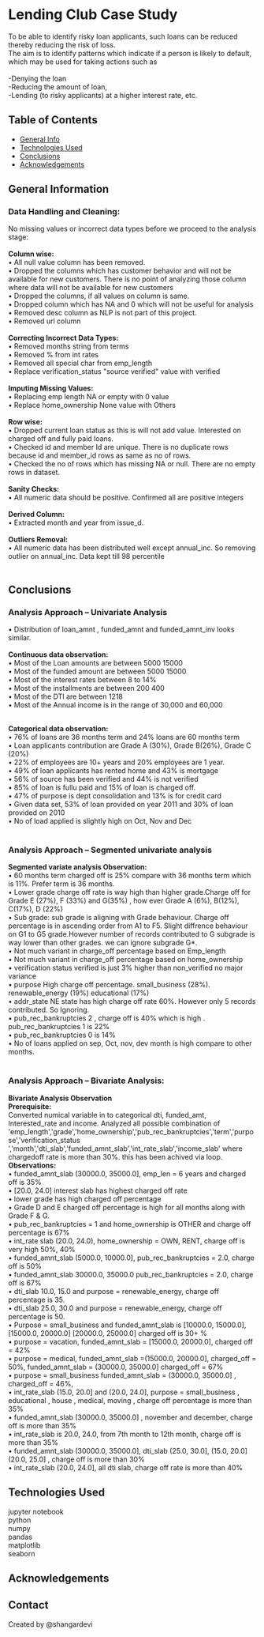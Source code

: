 # Lending Club Case Study
To be able to identify risky loan applicants, such loans can be reduced thereby reducing the risk of loss.<br />
The aim is to identify patterns which indicate if a person is likely to default, which may be used for taking actions such as <br /><br />
	-Denying the loan<br />
	-Reducing the amount of loan,<br />
	-Lending (to risky applicants) at a higher interest rate, etc.<br />


## Table of Contents<br />
* [General Info](#general-information)
* [Technologies Used](#technologies-used)
* [Conclusions](#conclusions)
* [Acknowledgements](#acknowledgements)

<!-- You can include any other section that is pertinent to your problem -->

## General Information<br />
### Data Handling and Cleaning:<br />
No missing values or incorrect data types before we proceed to the analysis stage: <br /><br />
**Column wise:**<br />
• All null value column has been removed.<br />
• Dropped the columns which has customer behavior and will not be available for new customers. There is no point of analyzing those column where data will not be available for new customers<br />
• Dropped the columns, if all values on column is same.<br />
• Dropped column which has NA and 0 which will not be useful for analysis<br />
• Removed desc column as NLP is not part of this project.<br />
• Removed url column<br /><br />
**Correcting Incorrect Data Types:**<br />
• Removed months string from terms<br />
• Removed % from int rates<br />
• Removed all special char from emp_length<br />
• Replace verification_status "source verified" value with verified<br /><br />
**Imputing Missing Values:**<br />
• Replacing emp length NA or empty with 0 value<br />
• Replace home_ownership None value with Others<br /><br />
**Row wise:**<br />
• Dropped current loan status as this is will not add value. Interested on 
charged off and fully paid loans.<br />
• Checked id and member Id are unique. There is no duplicate rows because 
id and member_id rows as same as no of rows.<br />
• Checked the no of rows which has missing NA or null. There are no empty 
rows in dataset.<br /><br />
**Sanity Checks:**<br />
• All numeric data should be positive. Confirmed all are positive integers<br /><br />
**Derived Column:**<br />
• Extracted month and year from issue_d. <br /><br />
**Outliers Removal:**<br />
• All numeric data has been distributed well except annual_inc. So removing outlier on annual_inc. Data kept till 98 percentile<br /><br />

## Conclusions
### Analysis Approach – Univariate Analysis<br />
• Distribution of loan_amnt , funded_amnt and funded_amnt_inv looks similar.<br /><br />
**Continuous data observation:**<br />
• Most of the Loan amounts are between 5000 15000<br />
• Most of the funded amount are between 5000 15000<br />
• Most of the interest rates between 8 to 14%<br />
• Most of the installments are between 200 400<br />
• Most of the DTI are between 1218<br />
• Most of the Annual income is in the range of 30,000 and 60,000<br /><br />

**Categorical data observation:** <br />
• 76% of loans are 36 months term and 24% loans are 60 months term<br />
• Loan applicants contribution are Grade A (30%), Grade B(26%), Grade C (20%)<br /> 
• 22% of employees are 10+ years and 20% employees are 1 year.<br />
• 49% of loan applicants has rented home and 43% is mortgage<br />
• 56% of source has been verified and 44% is not verified<br />
• 85% of loan is fullu paid and 15% of loan is charged off.<br />
• 47% of purpose is dept consolidation and 13% is for credit card<br />
• Given data set, 53% of loan provided on year 2011 and 30% of loan provided on 2010<br />
• No of load applied is slightly high on Oct, Nov and Dec<br /><br />

### Analysis Approach – Segmented univariate analysis<br />
**Segmented variate analysis Observation:**<br />
• 60 months term charged off is 25% compare with 36 months term which is 11%. Prefer term is 36 months.<br />
• Lower grade charge off rate is way high than higher grade.Charge off for Grade E (27%), F (33%) and G(35%) , how ever Grade A (6%), B(12%), C(17%), D (22%)<br />
• Sub grade: sub grade is aligning with Grade behaviour. Charge off percentage is in ascending order from A1 to F5. Slight diffrence behaviour on G1 to G5 grade.However number of records contributed to G subgrade is way lower than other grades. we can ignore subgrade G*.<br />
• Not much variant in charge_off percentage based on Emp_length<br />
• Not much variant in charge_off percentage based on home_ownership<br />
• verification status verified is just 3% higher than non_verified no major variance<br />
• purpose High charge off percentage. small_business (28%). renewable_energy (19%) educational (17%)<br />
• addr_state NE state has high charge off rate 60%. However only 5 records contributed. So Ignoring.<br />
• pub_rec_bankruptcies 2 , charge off is 40% which is high . pub_rec_bankruptcies 1 is 22% <br />
• pub_rec_bankruptcies 0 is 14%<br />
• No of loans applied on sep, Oct, nov, dev month is high compare to other months. <br /><br />

### Analysis Approach – Bivariate Analysis:<br />
**Bivariate Analysis Observation**<br />
**Prerequisite:**<br />
Converted numical variable in to categorical dti, funded_amt, Interested_rate and income. Analyzed 
all possible combination of 
'emp_length','grade','home_ownership','pub_rec_bankruptcies','term','purpose','verification_status
','month','dti_slab','funded_amnt_slab','int_rate_slab','income_slab' where chargedoff rate is more 
than 30%. this has been achived via loop.<br />
**Observations:** <br />
• funded_amnt_slab (30000.0, 35000.0], emp_len = 6 years and charged off is 35%<br />
• [20.0, 24.0] interest slab has highest charged off rate<br />
• lower grade has high charged off percentage<br />
• Grade D and E charged off percentage is high for all months along with Grade F & G.<br />
• pub_rec_bankruptcies = 1 and home_ownership is OTHER and charge off percentage is 67%<br />
• int_rate slab (20.0, 24.0), home_ownership = OWN, RENT, charge off is very high 50%, 40%<br />
• funded_amnt_slab (5000.0, 10000.0], pub_rec_bankruptcies = 2.0, charge off is 50%<br />
• funded_amnt_slab 30000.0, 35000.0 pub_rec_bankruptcies = 2.0, charge off is 67%<br />
• dti_slab 10.0, 15.0 and purpose = renewable_energy, charge off percentage is 35. <br />
• dti_slab 25.0, 30.0 and purpose = renewable_energy, charge off percentage is 50. <br />
• Purpose = small_business and funded_amnt_slab is [10000.0, 15000.0], [15000.0, 20000.0] [20000.0, 25000.0] charged off is 30+ %<br />
• purpose = vacation, funded_amnt_slab = [15000.0, 20000.0], charged off = 42%<br />
• purpose = medical, funded_amnt_slab =(15000.0, 20000.0], charged_off = 50%, funded_amnt_slab = (30000.0, 35000.0] charged_off = 67%<br />
• purpose = small_business funded_amnt_slab = (30000.0, 35000.0] , charged_off = 46%, <br />
• int_rate_slab (15.0, 20.0] and (20.0, 24.0], purpose = small_business , educational , house , medical, moving , charge off percentage is more than 35% <br />
• funded_amnt_slab (30000.0, 35000.0] , november and december, charge off is more than 35% <br />
• int_rate_slab is 20.0, 24.0, from 7th month to 12th month, charge off is more than 35% <br />
• funded_amnt_slab (30000.0, 35000.0], dti_slab (25.0, 30.0], (15.0, 20.0] (20.0, 25.0] , charge off is more than 30%<br />
• int_rate_slab (20.0, 24.0], all dti slab, charge off rate is more than 40%<br />



## Technologies Used
jupyter notebook<br />
python<br />
numpy<br />
pandas<br />
matplotlib<br />
seaborn<br />

## Acknowledgements


## Contact
Created by @shangardevi


